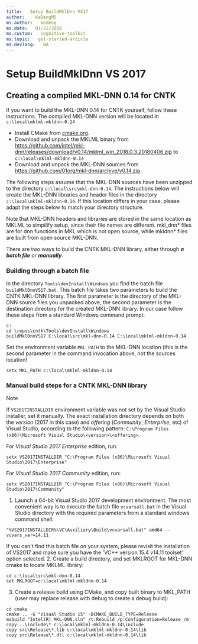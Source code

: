 ```yaml
---
title:   Setup BuildMklDnn VS17
author:    KeDengMS
ms.author:   kedeng
ms.date:   01/22/2018
ms.custom:   cognitive-toolkit
ms.topic:   get-started-article
ms.devlang:   NA
---
```


# Setup BuildMklDnn VS 2017

## Creating a compiled MKL-DNN 0.14 for CNTK

If you want to build the MKL-DNN 0.14 for CNTK yourself, follow these instructions. The compiled MKL-DNN version will be located in `c:\local\mklml-mkldnn-0.14`

* Install CMake from [cmake.org](https://cmake.org/download/).
* Download and unpack the MKLML binary from https://github.com/intel/mkl-dnn/releases/download/v0.14/mklml_win_2018.0.3.20180406.zip to `c:\local\mklml-mkldnn-0.14`
* Download and unpack the MKL-DNN sources from https://github.com/01org/mkl-dnn/archive/v0.14.zip.

The following steps assume that the MKL-DNN sources have been unzipped to the directory `c:\local\src\mkl-dnn-0.14`. The instructions below will create the MKL-DNN libraries and header files in the directory `c:\local\mklml-mkldnn-0.14`. If this location differs in your case, please adapt the steps below to match your directory structure.

Note that MKL-DNN headers and libraries are stored in the same location as MKLML to simpilify setup, since their file names are different. mkl_dnn* files are for dnn functions in MKL which is not open source, while mkldnn* files are built from open source MKL-DNN.

There are two ways to build the CNTK MKL-DNN library, either through ***a batch file*** or ***manually***.

### Building through a batch file

In the directory `Tools\devInstall\Windows` you find the batch file `buildMklDnnVS17.bat`. This batch file takes two parameters to build the CNTK MKL-DNN library. The first parameter is the directory of the MKL-DNN source files you unpacked above, the second parameter is the destination directory for the created MKL-DNN library. In our case follow these steps from a standard Windows command prompt:
```
c:
cd \repos\cntk\Tools\devInstall\Windows
buildMklDnnVS17 C:\local\src\mkl-dnn-0.14 C:\local\mklml-mkldnn-0.14
```
Set the environment variable `MKL_PATH` to the MKL-DNN location (this is the second parameter in the command invocation above, not the sources location!
```
setx MKL_PATH c:\local\mklml-mkldnn-0.14
```

### Manual build steps for a CNTK MKL-DNN library

> [!NOTE]
> If `VS2017INSTALLDIR` environment variable was not set by the Visual Studio installer, set it manually. The exact installation directory depends on both the *version* (2017 in this case) and *offering* (*Community*, *Enterprise*, etc) of Visual Studio, according to the following pattern: `C:\Program Files (x86)\Microsoft Visual Studio\<version>\<offering>`.
>
> For *Visual Studio 2017 Enterprise* edition, run:
> ```
> setx VS2017INSTALLDIR "C:\Program Files (x86)\Microsoft Visual Studio\2017\Enterprise"
> ```
> For *Visual Studio 2017 Community* edition, run:
> ```
> setx VS2017INSTALLDIR "C:\Program Files (x86)\Microsoft Visual Studio\2017\Community"
> ```

1. Launch a 64-bit Visual Studio 2017 development environment. The most convenient way is to execute the batch file `vcvarsall.bat` in the Visual Studio directory with the required parameters from a standard windows command shell:
```
"%VS2017INSTALLDIR%\VC\Auxiliary\Build\vcvarsall.bat" amd64 --vcvars_ver=14.11
```
If you can't find this batch file on your system, please revisit the installation of VS2017 and make sure you have the 'VC++ version 15.4 v14.11 toolset' option selected.
2. Create a build directory, and set MKLROOT for MKL-DNN cmake to locate MKLML library:
```
cd c:\local\src\mkl-dnn-0.14
set MKLROOT=c:\local\mklml-mkldnn-0.14
```
3. Create a release build using CMake, and copy built binary to MKL_PATH (user may replace release with debug to create a debug build):
```
cd cmake
cmake .. -G "Visual Studio 15" -DCMAKE_BUILD_TYPE=Release
msbuild "Intel(R) MKL-DNN.sln" /t:Rebuild /p:Configuration=Release /m
copy ..\include\* c:\local\mklml-mkldnn-0.14\include
copy src\Release\*.lib c:\local\mklml-mkldnn-0.14\lib
copy src\Release\*.dll c:\local\mklml-mkldnn-0.14\lib
```
